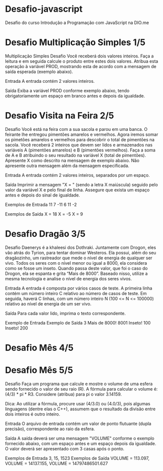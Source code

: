 # Desafio-javascript
Desafio do curso  Introdução a Programação com JavaScript na DIO.me

# Desafio Multiplicação Simples 1/5

Multiplicação Simples Desafio Você receberá dois valores inteiros. Faça a leitura e em seguida calcule o produto entre estes dois valores. Atribua esta operação à variável PROD, mostrando esta de acordo com a mensagem de saída esperada (exemplo abaixo).

Entrada A entrada contém 2 valores inteiros.

Saída Exiba a variável PROD conforme exemplo abaixo, tendo obrigatoriamente um espaço em branco antes e depois da igualdade.

# Desafio Visita na Feira 2/5 

Desafio Você está na feira com a sua sacola e parou em uma banca. O feirante lhe entregou pimentões amarelos e vermelhos. Agora iremos somar os pimetões amarelos e vermelhos para descobrir o total de pimentões na sacola. Você receberá 2 inteiros que devem ser lidos e armazenados nas variáveis A (pimentões amarelos) e B (pimentões vermelhos). Faça a soma de A e B atribuindo o seu resultado na variável X (total de pimentões). Apresente X como descrito na mensagem de exemplo abaixo. Não apresente outra mensagem além da mensagem especificada.

Entrada A entrada contém 2 valores inteiros, separados por um espaço.

Saída Imprimir a mensagem "X = " (sendo a letra X maiúscula) seguido pelo valor da variável X e pelo final de linha. Assegure que exista um espaço antes e depois do sinal de igualdade.

Exemplos de Entrada 11 7 -11 6 11 -2

Exemplos de Saída X = 18 X = -5 X = 9

# Desafio Dragão 3/5
Desafio Daenerys é a khaleesi dos Dothraki. Juntamente com Drogon, eles vão atrás do Tyrion, para tentar dominar Westeros. Ela possui, além do seu dragãozinho, um rastreador que mede o nível de energia de qualquer ser vivo. Todos os seres com o nível menor ou igual a 8000, ela considera como se fosse um inseto. Quando passa deste valor, que foi o caso do Drogon, ela se espanta e grita “Mais de 8000”. Baseado nisso, utilize a mesma tecnologia e analise o nível de energia dos seres vivos.

Entrada
A entrada é composta por vários casos de teste. A primeira linha contém um número inteiro C relativo ao número de casos de teste. Em seguida, haverá C linhas, com um número inteiro N (100 <= N <= 100000) relativo ao nível de energia de um ser vivo.

Saída
Para cada valor lido, imprima o texto correspondente.

Exemplo de Entrada	Exemplo de Saída
3                   Mais de 8000!
8001                Inseto!
100                 Inseto!
200                 

# Desafio Mês 4/5



# Desafio Mês 5/5

Desafio Faça um programa que calcule e mostre o volume de uma esfera sendo fornecido o valor de seu raio (R). A fórmula para calcular o volume é: (4/3) * pi * R3. Considere (atribua) para pi o valor 3.14159.

Dica: Ao utilizar a fórmula, procure usar (4/3.0) ou (4.0/3), pois algumas linguagens (dentre elas o C++), assumem que o resultado da divisão entre dois inteiros é outro inteiro.

Entrada
O arquivo de entrada contém um valor de ponto flutuante (dupla precisão), correspondente ao raio da esfera.

Saída
A saída deverá ser uma mensagem "VOLUME" conforme o exemplo fornecido abaixo, com um espaço antes e um espaço depois da igualdade. O valor deverá ser apresentado com 3 casas após o ponto.

Exemplos de Entrada 3, 15, 1523 
	Exemplos de Saída VOLUME = 113.097, 	VOLUME = 14137.155,  	VOLUME = 14797486501.627
